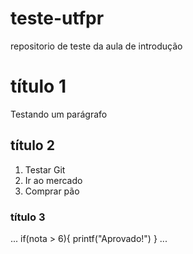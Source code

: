 # teste-utfpr
repositorio de teste da aula de introdução

# título 1
Testando um parágrafo


## título 2

1. Testar Git
2. Ir ao mercado
3. Comprar pão

### título 3


...
if(nota > 6){
	printf("Aprovado!")
}
...

